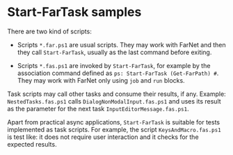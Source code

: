 # Start-FarTask samples

There are two kind of scripts:

- Scripts `*.far.ps1` are usual scripts. They may work with FarNet and then
  they call `Start-FarTask`, usually as the last command before exiting.

- Scripts `*.fas.ps1` are invoked by `Start-FarTask`, for example by the
  association command defined as `ps: Start-FarTask (Get-FarPath) #`.
  They may work with FarNet only using `job` and `run` blocks.

Task scripts may call other tasks and consume their results, if any. Example:
`NestedTasks.fas.ps1` calls `DialogNonModalInput.fas.ps1` and uses its result
as the parameter for the next task `InputEditorMessage.fas.ps1`.

Apart from practical async applications, `Start-FarTask` is suitable for tests
implemented as task scripts. For example, the script `KeysAndMacro.fas.ps1` is
test like: it does not require user interaction and it checks for the expected
results.
